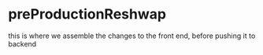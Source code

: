# preProductionReshwap
this is where we assemble the changes to the front end, before pushing it to backend
